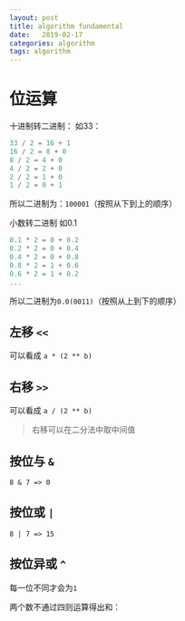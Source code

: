 ```yaml
---
layout: post
title: algorithm fundamental
date:   2019-02-17
categories: algorithm
tags: algorithm
---
```


<!--more-->

# 位运算

十进制转二进制：
如33：

```js
33 / 2 = 16 + 1
16 / 2 = 8 + 0
8 / 2 = 4 + 0
4 / 2 = 2 + 0
2 / 2 = 1 + 0
1 / 2 = 0 + 1
```

所以二进制为：`100001`（按照从下到上的顺序）

小数转二进制
如0.1

```js
0.1 * 2 = 0 + 0.2
0.2 * 2 = 0 + 0.4
0.4 * 2 = 0 + 0.8
0.8 * 2 = 1 + 0.6
0.6 * 2 = 1 + 0.2
...
```

所以二进制为`0.0(0011)`（按照从上到下的顺序）

## 左移 `<<`

可以看成 `a * (2 ** b)`

## 右移 `>>`

可以看成 `a / (2 ** b)`

> 右移可以在二分法中取中间值

## 按位与 `&`

`8 & 7 => 0`

## 按位或 `|`

`8 | 7 => 15`

## 按位异或 `^`

每一位不同才会为`1`

两个数不通过四则运算得出和：

